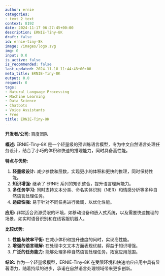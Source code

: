 ```yaml
---
author: ernie
categories:
- text 2 text
context: 8192
date: 2024-11-17 06:27:45+00:00
description: ERNIE-Tiny-8K
draft: false
id: ernie-tiny-8k
image: /images/logo.svg
img: 0
input: 0.0
is_active: false
is_recommended: false
last_updated: 2024-11-18 11:44:48+00:00
meta_title: ERNIE-Tiny-8K
output: 0.0
request: 0
tags:
- Natural Language Processing
- Machine Learning
- Data Science
- Chatbots
- Voice Assistants
- Free
title: ERNIE-Tiny-8K
---
```
















**开发者/公司:** 百度团队

**概述:** ERNIE-Tiny-8K 是一个轻量级的预训练语言模型，专为中文自然语言处理任务设计，结合了小巧的体积和快速的推理能力，同时具备高性能。

**特点与优势:**
1. **轻量级设计:** 减少参数和层数，实现更小的体积和更快的推理，同时保持性能。
2. **知识增强:** 继承了 ERNIE 系列的知识整合，提升语言理解能力。
3. **多任务学习:** 同时支持文本分类、命名实体识别（NER）和情感分析等多种自然语言处理任务。
4. **适应性强:** 易于针对不同任务进行微调，以优化性能。

**应用:** 非常适合资源受限的环境，如移动设备和嵌入式系统，以及需要快速推理的场景，如实时语音识别和在线客服机器人。

**比较优势:**
1. **性能与效率平衡:** 在减小体积和提升速度的同时，实现高性能。
2. **增强的语言理解:** 在处理中文文本方面表现优越，得益于知识增强。
3. **广泛的任务能力:** 能够处理多种自然语言处理任务，拓宽应用范围。

**结论:** 作为一个轻量级模型，ERNIE-Tiny-8K 在受限环境和快速响应应用中具有显著潜力，随着持续的进步，承诺在自然语言处理领域带来更多创新。

